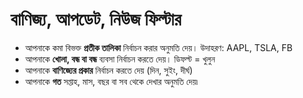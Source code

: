 # **বাণিজ্য, আপডেট, নিউজ ফিল্টার**

- আপনাকে কমা বিভক্ত **প্রতীক তালিকা** নির্বাচন করার অনুমতি দেয়। উদাহরণ: AAPL, TSLA, FB
- আপনাকে **খোলা, বন্ধ বা বন্ধ** ব্যবসা নির্বাচন করতে দেয়। ডিফল্ট = খুলুন
- আপনাকে **বাণিজ্যের প্রকার** নির্বাচন করতে দেয় (দিন, সুইং, দীর্ঘ)
- আপনাকে **গত** সপ্তাহ, মাস, বছর বা সব থেকে দেখার অনুমতি দেয়৷
